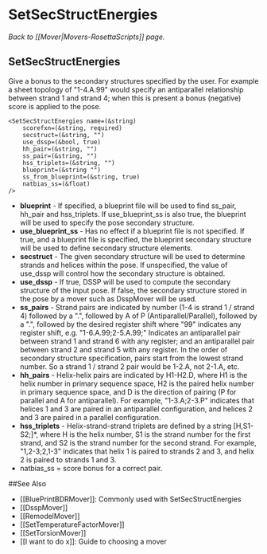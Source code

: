 # SetSecStructEnergies
*Back to [[Mover|Movers-RosettaScripts]] page.*
## SetSecStructEnergies

Give a bonus to the secondary structures specified by the user. For example a sheet topology of "1-4.A.99" would specify an antiparallel relationship between strand 1 and strand 4; when this is present a bonus (negative) score is applied to the pose.


```
<SetSecStructEnergies name=(&string)
    scorefxn=(&string, required)
    secstruct=(&string, "")
    use_dssp=(&bool, true)
    hh_pair=(&string, "")
    ss_pair=(&string, "")
    hss_triplets=(&string, "")
    blueprint=(&string "")
    ss_from_blueprint=(&string, true)
    natbias_ss=(&float)
/> 
```

-   **blueprint** - If specified, a blueprint file will be used to find ss_pair, hh_pair and hss_triplets.  If use_blueprint_ss is also true, the blueprint will be used to specify the pose secondary structure.
-   **use_blueprint_ss** - Has no effect if a blueprint file is not specified. If true, and a blueprint file is specified, the blueprint secondary structure will be used to define secondary structure elements. 
-   **secstruct** - The given secondary structure will be used to determine strands and helices within the pose.  If unspecified, the value of use_dssp will control how the secondary structure is obtained.
-   **use_dssp** - If true, DSSP will be used to compute the secondary structure of the input pose. If false, the secondary structure stored in the pose by a mover such as DsspMover will be used.
-   **ss_pairs** - Strand pairs are indicated by number (1-4 is strand 1 / strand 4) followed by a ".", followed by A of P (Antiparallel/Parallel), followed by a ".", followed by the desired register shift where "99" indicates any register shift, e.g. "1-6.A.99;2-5.A.99;" Indicates an antiparallel pair between strand 1 and strand 6 with any register; and an antiparallel pair between strand 2 and strand 5 with any register.  In the order of secondary structure specification, pairs start from the lowest strand number. So a strand 1 / strand 2 pair would be 1-2.A, not 2-1.A, etc.
-   **hh_pairs** - Helix-helix pairs are indicated by H1-H2.D, where H1 is the helix number in primary sequence space, H2 is the paired helix number in primary sequence space, and D is the direction of pairing (P for parallel and A for antiparallel).  For example, "1-3.A;2-3.P" indicates that helices 1 and 3 are paired in an antiparallel configuration, and helices 2 and 3 are paired in a parallel configuration.
-   **hss_triplets** - Helix-strand-strand triplets are defined by a string [H,S1-S2;]*, where H is the helix number, S1 is the strand number for the first strand, and S2 is the strand number for the second strand. For example, "1,2-3;2,1-3" indicates that helix 1 is paired to strands 2 and 3, and helix 2 is paired to strands 1 and 3.
-   natbias\_ss = score bonus for a correct pair.


##See Also

* [[BluePrintBDRMover]]: Commonly used with SetSecStructEnergies
* [[DsspMover]]
* [[RemodelMover]]
* [[SetTemperatureFactorMover]]
* [[SetTorsionMover]]
* [[I want to do x]]: Guide to choosing a mover